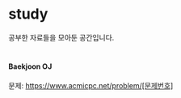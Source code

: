# study
공부한 자료들을 모아둔 공간입니다.


  
    
    
#
#### Baekjoon OJ
문제: https://www.acmicpc.net/problem/[문제번호]

